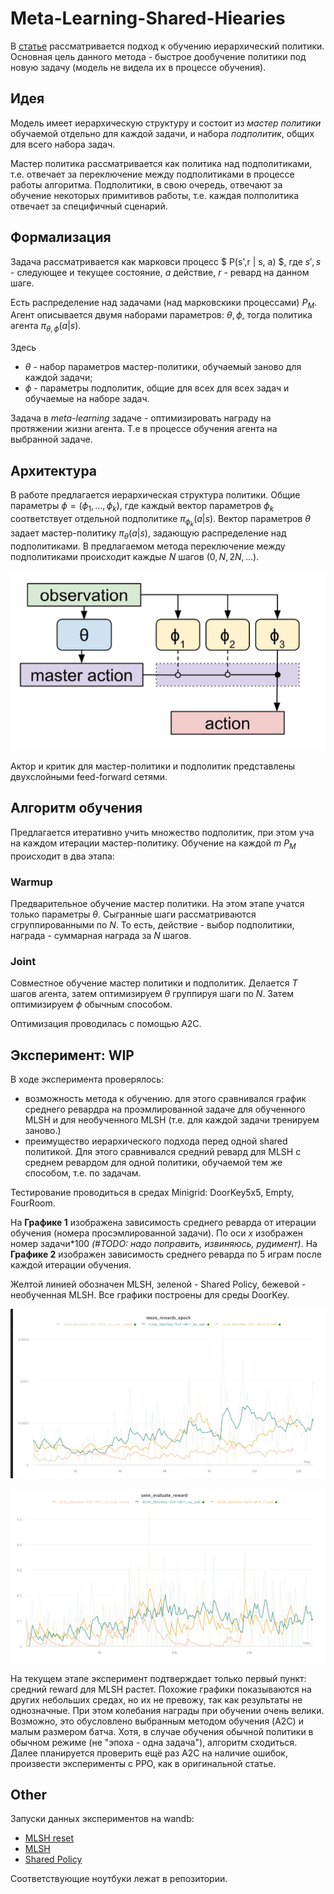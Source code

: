 # Meta-Learning-Shared-Hiearies

В [статье](https://arxiv.org/pdf/1710.09767.pdf) рассматривается подход к обучению иерархический политики.
Основная цель данного метода - быстрое дообучение политики под новую задачу (модель не видела их в процессе обучения).


## Идея

Модель имеет иерархическую структуру и состоит из *мастер политики* обучаемой отдельно для каждой задачи,
и набора *подполитик*, общих для всего набора задач.

Мастер политика рассматривается как политика над подполитиками, т.е. отвечает за переключение между подполитиками
в процессе работы алгоритма.
Подполитики, в свою очередь, отвечают за обучение некоторых примитивов работы, т.е. каждая полполитика отвечает за
специфичный сценарий.


## Формализация

Задача рассматривается как марковси процесс $ P(s',r | s, a) $, где
$s', s$ - следующее и текущее состояние, $a$ действие, $r$ - ревард на данном шаге.

Есть распределение над задачами (над марковскики процессами) $P_{M}$.
Агент описывается двумя наборами параметров: $\theta, \phi$, тогда политика агента $\pi_{\theta, \phi}(a|s)$.

Здесь
* $\theta$ - набор параметров мастер-политики, обучаемый заново для каждой задачи;
* $\phi$ - параметры подполитик, общие для всех для всех задач и обучаемые на наборе задач.

Задача в *meta-learning* задаче - оптимизировать награду на протяжении жизни агента.
Т.е в процессе обучения агента на выбранной задаче.


## Архитектура

В работе предлагается иерархическая структура политики.
Общие параметры $\phi = (\phi_1, \dots, \phi_k)$, где каждый вектор параметров $\phi_k$ соответствует отдельной
подполитике $\pi_{\phi_k}(a|s)$.
Вектор параметров $\theta$ задает мастер-политику $\pi_{\theta}(a|s)$, задающую распределение над подполитиками.
В предлагаемом метода переключение между подполитиками происходит каждые $N$ шагов $(0, N, 2N, \dots)$.

![Мотивирующая картинка: схема работы](resources/motivation_picture_1.png)

Актор и критик для мастер-политики и подполитик представлены двухслойными feed-forward сетями.


## Алгоритм обучения

Предлагается итеративно учить множество подполитик, при этом уча на каждом итерации мастер-политику.
Обучение на каждой $m ~ P_M$ происходит в два этапа:

### Warmup

Предварительное обучение мастер политики. На этом этапе учатся только параметры $\theta$.
Сыгранные шаги рассматриваются сгруппированными по $N$. То есть, действие - выбор подполитики, награда - суммарная
награда за $N$ шагов.

### Joint

Совместное обучение мастер политики и подполитик. Делается $T$ шагов агента, затем оптимизируем $\theta$ группируя шаги
по $N$. Затем оптимизируем $\phi$ обычным способом.

Оптимизация проводилась с помощью A2C.


## Эксперимент: WIP

В ходе эксперимента проверялось:
* возможность метода к обучению. для этого сравнивался график среднего ревардра на проэмлированной задаче для
    обученного MLSH и для необученного MLSH (т.е. для каждой задачи тренируем заново.)
* преимущество иерархического подхода перед одной shared политикой. Для этого сравнивался средний ревард для MLSH c
     среднем ревардом для одной политики, обучаемой тем же способом, т.е. по задачам.

Тестирование проводиться в средах Minigrid: DoorKey5x5, Empty, FourRoom.

На **Графике 1** изображена зависимость среднего реварда от итерации обучения (номера просэмлированной задачи).
По оси  $x$ изображен номер задачи*100 *(#TODO: надо поправить, извиняюсь, рудимент)*.
На **Графике 2** изображен зависимость среднего реварда по 5 играм после каждой итерации обучения.

Желтой линией обозначен MLSH, зеленой - Shared Policy, бежевой - необученная MLSH. Все графики построены для среды DoorKey.

![График 1](resources/mean_rewards.png)

![График 2](resources/seen_rewards.png)


На текущем этапе эксперимент подтверждает только первый пункт: средний reward для MLSH растет.
Похожие графики показываются на других небольших средах, но их не превожу, так как результаты не однозначные.
При этом колебания награды при обучении очень велики.
Возможно, это обусловлено выбранным методом обучения (A2C) и малым размером батча.
Хотя, в случае обучения обычной политики в обычном режиме (не "эпоха - одна задача"), алгоритм сходиться.
Далее планируется проверить ещё раз A2C на наличие ошибок, произвести эксперименты c PPO, как в оригинальной статье.


## Other
Запуски данных экспериментов на wandb:
* [MLSH reset](https://app.wandb.ai/morgachev/mlsh/runs/2d4etdkz?workspace=user-morgachev)
* [MLSH](https://app.wandb.ai/morgachev/mlsh/runs/2jeevlst?workspace=user-morgachev)
* [Shared Policy](https://app.wandb.ai/morgachev/mlsh/runs/2vi3styx?workspace=user-morgachev)


Соответствующие ноутбуки лежат в репозитории.